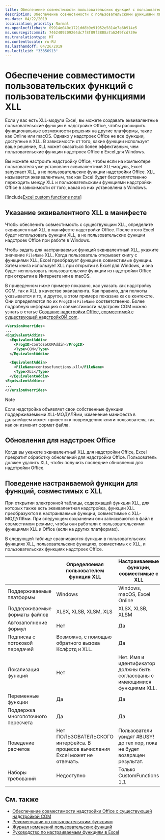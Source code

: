 ```yaml
---
title: Обеспечение совместимости пользовательских функций с пользовательскими функциями XLL
description: Обеспечение совместимости с пользовательскими функциями XLL в Excel, которые имеют эквивалентные функциональные возможности для пользовательских функций
ms.date: 04/22/2019
localization_priority: Normal
ms.openlocfilehash: 09914e040c1721dd8b9e91952e5814e7a6b914e5
ms.sourcegitcommit: 7462409209264dc7f8f89f3808a7a6249fcd739e
ms.translationtype: MT
ms.contentlocale: ru-RU
ms.lasthandoff: 04/26/2019
ms.locfileid: "33356913"
---
```

# <a name="make-your-custom-functions-compatible-with-xll-user-defined-functions"></a>Обеспечение совместимости пользовательских функций с пользовательскими функциями XLL

Если у вас есть XLL-модули Excel, вы можете создавать эквивалентные пользовательские функции в надстройке Office, чтобы расширить функциональные возможности решения на другие платформы, такие как Online или macOS. Однако у надстроек Office не все функции, доступные в XLL. В зависимости от того, какие функции использует ваше решение, XLL может оказаться более эффективным, чем пользовательские функции надстроек Office в Excel для Windows.

Вы можете настроить надстройку Office, чтобы если на компьютере пользователя уже установлен эквивалентный XLL-модуль, Excel запускает XLL, а не пользовательские функции надстройки Office. XLL называется эквивалентным, так как Excel будет беспрепятственно переходить между XLL и пользовательскими функциями надстройки Office в зависимости от того, какая из них установлена в Windows.

[!include[Excel custom functions note](../includes/excel-custom-functions-note.md)]

## <a name="specify-equivalent-xll-in-the-manifest"></a>Указание эквивалентного XLL в манифесте

Чтобы обеспечить совместимость с существующим XLL, определите эквивалентный XLL в манифесте надстройки Office. После этого Excel будет использовать функции XLL, а не пользовательские функции надстроек Office при работе в Windows.

Чтобы задать для настраиваемых функций эквивалентный XLL, укажите значение `FileName` XLL. Когда пользователь открывает книгу с функциями XLL, Excel преобразует функции в совместимые функции. Затем книга использует XLL при открытии в Excel для Windows, и она будет использовать пользовательские функции из надстройки Office при открытии в Интернете или в macOS.

В приведенном ниже примере показано, как указать как надстройку COM, так и XLL в качестве эквивалента. Как правило, для полноты указывается и то, и другое, в этом примере показана как в контексте. Они определяются по их `ProgID` и `FileName` соответственно. Более подробную информацию о совместимости надстроек COM можно узнать в статье [Создание надстройки Office, совместимой с существующей надстройкОЙ com](../develop/make-office-add-in-compatible-with-existing-com-add-in.md).

```xml
<VersionOverrides>
...
<EquivalentAddins>
  <EquivalentAddin>
    <ProgID>ContosoCOMAddin</ProgID>
    <Type>COM</Type>
  </EquivalentAddin>

  <EquivalentAddin>
    <FileName>contosofunctions.xll</FileName>
    <Type>XLL</Type>
  </EquivalentAddin>
<EquivalentAddins>
...
</VersionOverrides>
```

> [!NOTE]
> Если надстройка объявляет свои собственные функции поддерживаемыми XLL-МОДУЛЯми, изменение манифеста в дальнейшем может привести к повреждению книги пользователя, так как он изменит формат файла.

## <a name="office-add-in-updates"></a>Обновления для надстроек Office

Когда вы укажете эквивалентный XLL для надстройки Office, Excel прекратит обработку обновлений для надстройки Office. Пользователь должен удалить XLL, чтобы получить последние обновления для надстройки Office.

## <a name="custom-function-behavior-for-xll-compatible-functions"></a>Поведение настраиваемой функции для функций, совместимых с XLL

При открытии электронной таблицы, содержащей функции XLL, для которых также есть эквивалентная надстройка, функции XLL преобразуются в настраиваемые функции, совместимые с XLL-МОДУЛЯми. При следующем сохранении они записываются в файл в совместимом режиме, чтобы они работали с пользовательскими функциями XLL и Office (если на других платформах).

В следующей таблице сравниваются функции в пользовательских функциях XLL, пользовательских функциях, совместимых с XLL, и пользовательских функциях надстроек Office.

|         |Определяемая пользователем функция XLL |Настраиваемые функции, совместимые с XLL |Пользовательская функция надстройки Office |
|---------|---------|---------|---------|
| Поддерживаемые платформы | Windows | Windows, macOS, Excel Online | Windows, macOS, Excel Online |
| Поддерживаемые форматы файлов | XLSX, XLSB, XLSM, XLS | XLSX, XLSB, XLSM | XLSX, XLSB, XLSM |
| Автозаполнение формул | Нет | Да | Да |
| Подписка с потоковой передачей | Возможно, с помощью обратного вызова Кслфртд и XLL. | Да | Да |
| Локализация функций | Нет | Нет. Имя и идентификатор должны быть согласованы с имеющимися функциями XLL. | Да |
| Переменные функции | Да | Да | Да |
| Поддержка многопоточного пересчета | Да | Да | Да |
| Поведение расчетов | Нет ПОЛЬЗОВАТЕЛЬСКОГО интерфейса. В процессе вычисления Excel может не отвечать. | Пользователи увидят #BUSY! до тех пор, пока не будет возвращен результат. | Пользователи увидят #BUSY! до тех пор, пока не будет возвращен результат. |
| Наборы требований | Недоступно | Только CustomFunctions 1,1 | CustomFunctions 1,1 и более поздние версии |

## <a name="see-also"></a>См. также

- [Обеспечение совместимости надстройки Office с существующей надстройкой COM](../develop/make-office-add-in-compatible-with-existing-com-add-in.md)
- [Рекомендации по пользовательским функциям](custom-functions-best-practices.md)
- [Журнал изменений пользовательских функций](custom-functions-changelog.md)
- [Руководство по настраиваемым функциям в Excel](../tutorials/excel-tutorial-create-custom-functions.md)